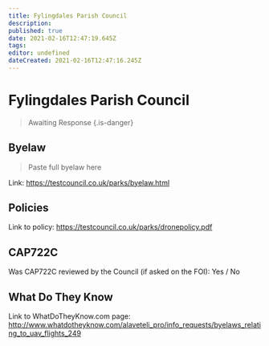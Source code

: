 ```yaml
---
title: Fylingdales Parish Council
description: 
published: true
date: 2021-02-16T12:47:19.645Z
tags: 
editor: undefined
dateCreated: 2021-02-16T12:47:16.245Z
---
```


# Fylingdales Parish Council
>  Awaiting Response
> {.is-danger}

## Byelaw
> Paste full byelaw here

Link:
https://testcouncil.co.uk/parks/byelaw.html

## Policies
Link to policy:
https://testcouncil.co.uk/parks/dronepolicy.pdf

## CAP722C

Was CAP722C reviewed by the Council (if asked on the FOI): Yes / No

## What Do They Know

Link to WhatDoTheyKnow.com page:
http://www.whatdotheyknow.com/alaveteli_pro/info_requests/byelaws_relating_to_uav_flights_249

